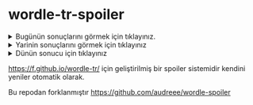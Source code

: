 # wordle-tr-spoiler

<details>
  <summary>Bugünün sonuçlarını görmek için tıklayınız.</summary>
  <br>
  <b> ihsan </b>
</details>

<details>
  <summary>Yarinin sonuçlarını görmek için tıklayınız</summary>
  <br>
  <b> ulufe </b>
</details>

<details>
  <summary>Dünün sonucu için tıklayınız </summary>
  <br>
  <b> yarar </b>
</details>

 https://f.github.io/wordle-tr/ için geliştirilmiş bir spoiler sistemidir kendini yeniler otomatik olarak.

Bu repodan forklanmıştır https://github.com/audreee/wordle-spoiler 
